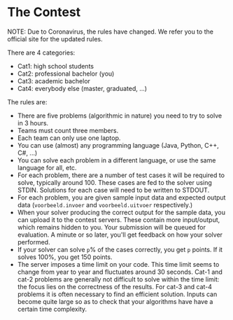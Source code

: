 # The Contest

NOTE: Due to Coronavirus, the rules have changed. We refer you to the official site for the updated rules.

There are 4 categories:

* Cat1: high school students
* Cat2: professional bachelor (you)
* Cat3: academic bachelor
* Cat4: everybody else (master, graduated, ...)

The rules are:

* There are five problems (algorithmic in nature) you need to try to solve in 3 hours.
* Teams must count three members.
* Each team can only use one laptop.
* You can use (almost) any programming language (Java, Python, C++, C#, ...)
* You can solve each problem in a different language, or use the same language for all, etc.
* For each problem, there are a number of test cases it will be required to solve, typically around 100. These cases are fed to the solver using STDIN. Solutions for each case will need to be written to STDOUT.
* For each problem, you are given sample input data and expected output data (`voorbeeld.invoer` and `voorbeeld.uitvoer` respectively.)
* When your solver producing the correct output for the sample data, you can upload it to the contest servers. These contain more input/output, which remains hidden to you. Your submission will be queued for evaluation. A minute or so later, you'll get feedback on how your solver performed.
* If your solver can solve `p`% of the cases correctly, you get `p` points. If it solves 100%, you get 150 points.
* The server imposes a time limit on your code. This time limit seems to change from year to year and fluctuates around 30 seconds. Cat-1 and cat-2 problems are generally not difficult to solve within the time limit: the focus lies on the correctness of the results. For cat-3 and cat-4 problems it is often necessary to find an efficient solution. Inputs can become quite large so as to check that your algorithms have have a certain time complexity.
